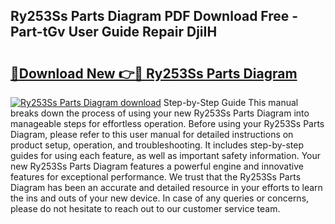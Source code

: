 ## Ry253Ss Parts Diagram PDF Download Free - Part-tGv User Guide Repair DjiIH

# <h2><a href="http://dfnh2o.blite.top/?on=Ry253Ss+Parts+Diagram">🔗Download New 👉🔴 Ry253Ss Parts Diagram</a></h2>

[![Ry253Ss Parts Diagram download](https://i.imgur.com/lujVjoI.png)](http://dfnh2o.blite.top/?on=Ry253Ss+Parts+Diagram)
Step-by-Step Guide This manual breaks down the process of using your new Ry253Ss Parts Diagram into manageable steps for effortless operation. Before using your Ry253Ss Parts Diagram, please refer to this user manual for detailed instructions on product setup, operation, and troubleshooting. It includes step-by-step guides for using each feature, as well as important safety information. Your new Ry253Ss Parts Diagram features a powerful engine and innovative features for exceptional performance. We trust that the Ry253Ss Parts Diagram has been an accurate and detailed resource in your efforts to learn the ins and outs of your new device. In case of any queries or concerns, please do not hesitate to reach out to our customer service team.
